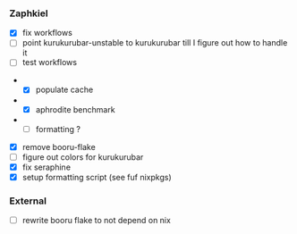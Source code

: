 ### Zaphkiel

- [x] fix workflows
- [ ] point kurukurubar-unstable to kurukurubar till I figure out how to handle it
- [ ] test workflows
- - [x] populate cache
- - [x] aphrodite benchmark
- - [ ] formatting ?
- [x] remove booru-flake
- [ ] figure out colors for kurukurubar
- [x] fix seraphine
- [x] setup formatting script (see fuf nixpkgs)

### External

- [ ] rewrite booru flake to not depend on nix
